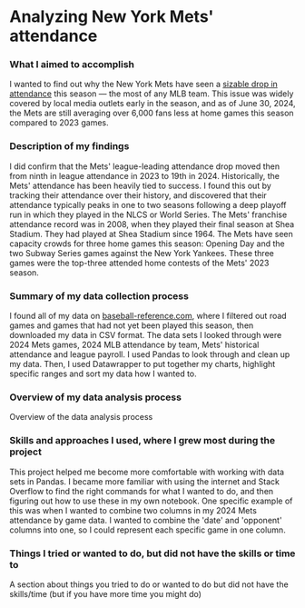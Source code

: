 # Analyzing New York Mets' attendance
### What I aimed to accomplish
I wanted to find out why the New York Mets have seen a <a href="https://milesbolton.github.io/lede-project-1/mets-2024-attendance-fans.html">sizable drop in attendance</a> this season — the most of any MLB team. This issue was widely covered by local media outlets early in the season, and as of June 30, 2024, the Mets are still averaging over 6,000 fans less at home games this season compared to 2023 games.

### Description of my findings
I did confirm that the Mets' league-leading attendance drop moved then from ninth in league attendance in 2023 to 19th in 2024.
Historically, the Mets' attendance has been heavily tied to success. I found this out by tracking their attendance over their history, and discovered that their attendance typically peaks in one to two seasons following a deep playoff run in which they played in the NLCS or World Series.
The Mets' franchise attendance record was in 2008, when they played their final season at Shea Stadium. They had played at Shea Stadium since 1964.
The Mets have seen capacity crowds for three home games this season: Opening Day and the two Subway Series games against the New York Yankees. These three games were the top-three attended home contests of the Mets' 2023 season.

### Summary of my data collection process
I found all of my data on <a href="https://www.baseball-reference.com/">baseball-reference.com</a>, where I filtered out road games and games that had not yet been played this season, then downloaded my data in CSV format.
The data sets I looked through were 2024 Mets games, 2024 MLB attendance by team, Mets' historical attendance and league payroll.
I used Pandas to look through and clean up my data. Then, I used Datawrapper to put together my charts, highlight specific ranges and sort my data how I wanted to.

### Overview of my data analysis process
Overview of the data analysis process

### Skills and approaches I used, where I grew most during the project
This project helped me become more comfortable with working with data sets in Pandas. I became more familiar with using the internet and Stack Overflow to find the right commands for what I wanted to do, and then figuring out how to use these in my own notebook.
One specific example of this was when I wanted to combine two columns in my 2024 Mets attendance by game data. I wanted to combine the 'date' and 'opponent' columns into one, so I could represent each specific game in one column.

### Things I tried or wanted to do, but did not have the skills or time to
A section about things you tried to do or wanted to do but did not have the skills/time (but if you have more time you might do)
